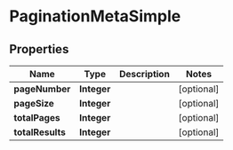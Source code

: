 

# PaginationMetaSimple


## Properties

Name | Type | Description | Notes
------------ | ------------- | ------------- | -------------
**pageNumber** | **Integer** |  |  [optional]
**pageSize** | **Integer** |  |  [optional]
**totalPages** | **Integer** |  |  [optional]
**totalResults** | **Integer** |  |  [optional]




